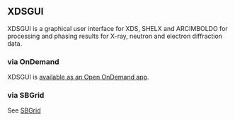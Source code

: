 ## XDSGUI

XDSGUI is a graphical user interface for XDS, SHELX and ARCIMBOLDO for processing and phasing results for X-ray, neutron and electron diffraction data.


### via OnDemand

XDSGUI is [available as an Open OnDemand app](https://ondemand.otago.ac.nz/pun/sys/dashboard/batch_connect/sys/ood_xdsgui_apptainer).


### via SBGrid

See [SBGrid]({{sbgrid}})
